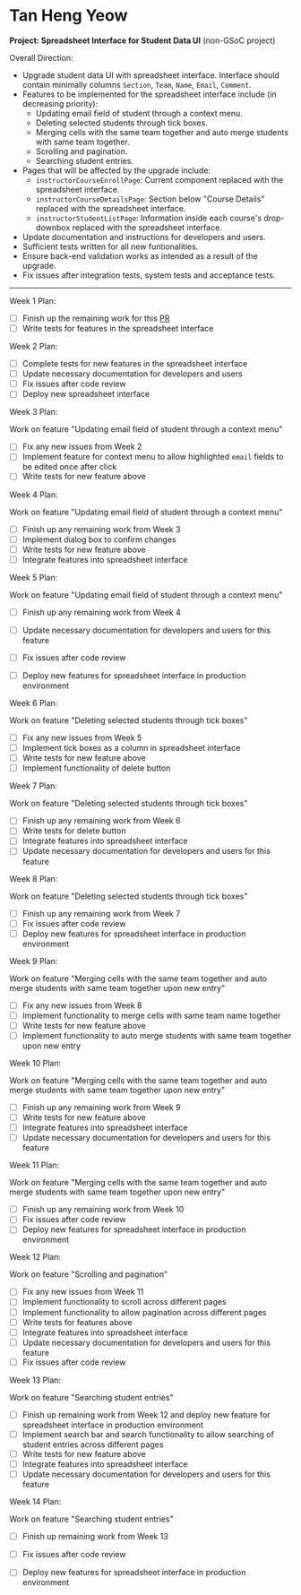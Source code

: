 # Tan Heng Yeow

**Project: Spreadsheet Interface for Student Data UI** (non-GSoC project)

Overall Direction:
* Upgrade student data UI with spreadsheet interface. Interface should contain minimally columns `Section`, `Team`, `Name`, `Email`, `Comment`.
* Features to be implemented for the spreadsheet interface include (in decreasing priority):
    * Updating email field of student through a context menu.
    * Deleting selected students through tick boxes.
    * Merging cells with the same team together and auto merge students with same team together.
    * Scrolling and pagination.
    * Searching student entries.
* Pages that will be affected by the upgrade include:
    * `instructorCourseEnrollPage`: Current component replaced with the spreadsheet interface.
    * `instructorCourseDetailsPage`: Section below "Course Details" replaced with the spreadsheet interface.
    * `instructorStudentListPage`: Information inside each course's drop-downbox replaced with the spreadsheet interface.
* Update documentation and instructions for developers and users.
* Sufficient tests written for all new funtionalities.
* Ensure back-end validation works as intended as a result of the upgrade.
* Fix issues after integration tests, system tests and acceptance tests.

---

Week 1 Plan:
- [ ] Finish up the remaining work for this [PR](https://github.com/TEAMMATES/teammates/pull/7568)
- [ ] Write tests for features in the spreadsheet interface

Week 2 Plan:
- [ ] Complete tests for new features in the spreadsheet interface 
- [ ] Update necessary documentation for developers and users
- [ ] Fix issues after code review
- [ ] Deploy new spreadsheet interface

Week 3 Plan:

Work on feature "Updating email field of student through a context menu"

- [ ] Fix any new issues from Week 2
- [ ] Implement feature for context menu to allow highlighted `email` fields to be edited once after click
- [ ] Write tests for new feature above

Week 4 Plan:

Work on feature "Updating email field of student through a context menu"

- [ ] Finish up any remaining work from Week 3
- [ ] Implement dialog box to confirm changes
- [ ] Write tests for new feature above
- [ ] Integrate features into spreadsheet interface

Week 5 Plan:

Work on feature "Updating email field of student through a context menu"

- [ ] Finish up any remaining work from Week 4
- [ ] Update necessary documentation for developers and users for this feature
- [ ] Fix issues after code review
- [ ] Deploy new features for spreadsheet interface in production environment


Week 6 Plan:

Work on feature "Deleting selected students through tick boxes"

- [ ] Fix any new issues from Week 5
- [ ] Implement tick boxes as a column in spreadsheet interface
- [ ] Write tests for new feature above
- [ ] Implement functionality of delete button

Week 7 Plan:

Work on feature "Deleting selected students through tick boxes"

- [ ] Finish up any remaining work from Week 6
- [ ] Write tests for delete button
- [ ] Integrate features into spreadsheet interface
- [ ] Update necessary documentation for developers and users for this feature

Week 8 Plan:

Work on feature "Deleting selected students through tick boxes"

- [ ] Finish up any remaining work from Week 7 
- [ ] Fix issues after code review
- [ ] Deploy new features for spreadsheet interface in production environment

Week 9 Plan:

Work on feature "Merging cells with the same team together and auto merge students with same team together upon new entry"

- [ ] Fix any new issues from Week 8
- [ ] Implement functionality to merge cells with same team name together
- [ ] Write tests for new feature above
- [ ] Implement functionality to auto merge students with same team together upon new entry

Week 10 Plan:

Work on feature "Merging cells with the same team together and auto merge students with same team together upon new entry"

- [ ] Finish up any remaining work from Week 9 
- [ ] Write tests for new feature above
- [ ] Integrate features into spreadsheet interface
- [ ] Update necessary documentation for developers and users for this feature

Week 11 Plan:

Work on feature "Merging cells with the same team together and auto merge students with same team together upon new entry"

- [ ] Finish up any remaining work from Week 10
- [ ] Fix issues after code review
- [ ] Deploy new features for spreadsheet interface in production environment

Week 12 Plan:

Work on feature "Scrolling and pagination"

- [ ] Fix any new issues from Week 11
- [ ] Implement functionality to scroll across different pages
- [ ] Implement functionality to allow pagination across different pages
- [ ] Write tests for features above 
- [ ] Integrate features into spreadsheet interface
- [ ] Update necessary documentation for developers and users for this feature
- [ ] Fix issues after code review

Week 13 Plan:

Work on feature "Searching student entries"

- [ ] Finish up remaining work from Week 12 and deploy new feature for spreadsheet interface in production environment
- [ ] Implement search bar and search functionality to allow searching of student entries across different pages
- [ ] Write tests for new feature above
- [ ] Integrate features into spreadsheet interface
- [ ] Update necessary documentation for developers and users for this feature

Week 14 Plan:

Work on feature "Searching student entries"

- [ ] Finish up remaining work from Week 13
- [ ] Fix issues after code review
- [ ] Deploy new features for spreadsheet interface in production environment

